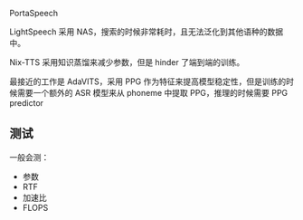 
PortaSpeech 

LightSpeech 采用 NAS，搜索的时候非常耗时，且无法泛化到其他语种的数据中。

Nix-TTS 采用知识蒸馏来减少参数，但是 hinder 了端到端的训练。

最接近的工作是 AdaVITS，采用 PPG 作为特征来提高模型稳定性，但是训练的时候需要一个额外的 ASR 模型来从 phoneme 中提取 PPG，推理的时候需要 PPG predictor 

## 测试

一般会测：
+ 参数
+ RTF
+ 加速比
+ FLOPS